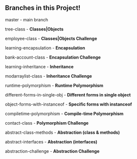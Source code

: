 ## Branches in this Project!
master - main branch

tree-class - **Classes|Objects**

employee-class - **Classes|Objects Challenge**

learning-encapsulation - **Encapsulation**

bank-account-class - **Encapsulation Challenge**

learning-inheritance - **Inheritance**

modarraylist-class - **Inheritance Challenge**

runtime-polymorphism - **Runtime Polymorphism**

different-forms-in-single-obj - **Different forms in single object**

object-forms-with-instanceof - **Specific forms with instanceof**

compiletime-polymorphism - **Compile-time Polymorphism**

contact-class - **Polymorphism Challenge**

abstract-class-methods - **Abstraction (class & methods)**

abstract-interfaces - **Abstraction (interfaces)**

abstraction-challenge - **Abstraction Challenge**
